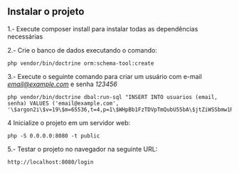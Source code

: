 ## Instalar o projeto

1.- Execute composer install para instalar todas as dependências necessárias

2.- Crie o banco de dados executando o comando:
```
php vendor/bin/doctrine orm:schema-tool:create
```

3.- Execute o seguinte comando para criar um usuário com e-mail *email@example.com* e senha *123456*

```
php vendor/bin/doctrine dbal:run-sql "INSERT INTO usuarios (email, senha) VALUES ('email@example.com', '\$argon2i\$v=19\$m=65536,t=4,p=1\$WHpBb1FzTDVpTmQubU55bA\$jtZiWSSbmw1Ru4tYEq1SzShrMu0ap2PjblRQRubNPgo');"
```

4 Inicialize o projeto em um servidor web:

```
php -S 0.0.0.0:8080 -t public
```

5.- Testar o projeto no navegador na seguinte URL:

```
http://localhost:8080/login
```